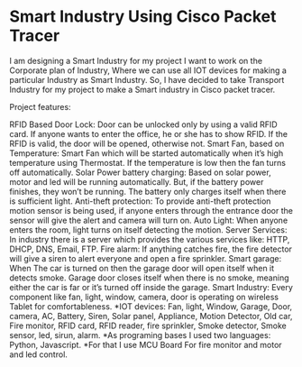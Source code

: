 # Smart Industry Using Cisco Packet Tracer
I am designing a Smart Industry for my project I want to work on the Corporate plan of Industry, Where we can use all IOT devices for making a particular Industry as Smart Industry. So, I have decided to take Transport Industry for my project to make a Smart industry in Cisco packet tracer.

Project features:

RFID Based Door Lock: Door can be unlocked only by using a valid RFID card. If anyone wants to enter the office, he or she has to show RFID. If the RFID is valid, the door will be opened, otherwise not.
Smart Fan, based on Temperature: Smart Fan which will be started automatically when it’s high temperature using Thermostat. If the temperature is low then the fan turns off automatically.
Solar Power battery charging: Based on solar power, motor and led will be running automatically. But, if the battery power finishes, they won’t be running. The battery only charges itself when there is sufficient light.
Anti-theft protection: To provide anti-theft protection motion sensor is being used, if anyone enters through the entrance door the sensor will give the alert and camera will turn on.
Auto Light: When anyone enters the room, light turns on itself detecting the motion.
Server Services: In industry there is a server which provides the various services like: HTTP, DHCP, DNS, Email, FTP.
Fire alarm: If anything catches fire, the fire detector will give a siren to alert everyone and open a fire sprinkler.
Smart garage: When The car is turned on then the garage door will open itself when it detects smoke. Garage door closes itself when there is no smoke, meaning either the car is far or it’s turned off inside the garage.
Smart Industry: Every component like fan, light, window, camera, door is operating on wireless Tablet for comfortableness.
*IOT devices: Fan, light, Window, Garage, Door, camera, AC, Battery, Siren, Solar panel, Appliance, Motion Detector, Old car, Fire monitor, RFID card, RFID reader, fire sprinkler, Smoke detector, Smoke sensor, led, sirun, alarm. *As programing bases I used two languages: Python, Javascript. *For that I use MCU Board For fire monitor and motor and led control.
